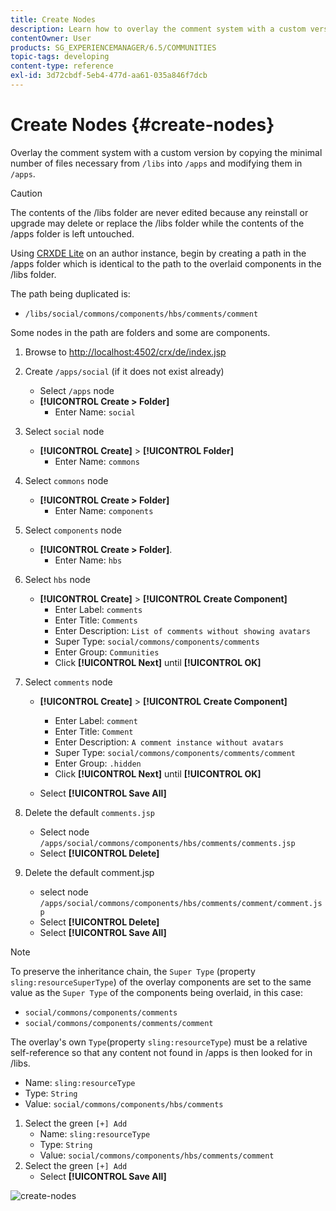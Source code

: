 ```yaml
---
title: Create Nodes
description: Learn how to overlay the comment system with a custom version by copying the minimal number of files necessary from /libs and editing them in /apps.
contentOwner: User
products: SG_EXPERIENCEMANAGER/6.5/COMMUNITIES
topic-tags: developing
content-type: reference
exl-id: 3d72cbdf-5eb4-477d-aa61-035a846f7dcb
---
```

# Create Nodes {#create-nodes}

Overlay the comment system with a custom version by copying the minimal number of files necessary from `/libs` into `/apps` and modifying them in `/apps`.

>[!CAUTION]
>
>The contents of the /libs folder are never edited because any reinstall or upgrade may delete or replace the /libs folder while the contents of the /apps folder is left untouched.

Using [CRXDE Lite](../../help/sites-developing/developing-with-crxde-lite.md) on an author instance, begin by creating a path in the /apps folder which is identical to the path to the overlaid components in the /libs folder.

The path being duplicated is:

* `/libs/social/commons/components/hbs/comments/comment`

Some nodes in the path are folders and some are components.

1. Browse to [http://localhost:4502/crx/de/index.jsp](http://localhost:4502/crx/de/index.jsp)
1. Create `/apps/social` (if it does not exist already)
   * Select `/apps` node
   * **[!UICONTROL Create > Folder]**
     * Enter Name: `social`
1. Select `social` node
   * **[!UICONTROL Create]** > **[!UICONTROL Folder]**
     * Enter Name: `commons`
1. Select `commons` node
   * **[!UICONTROL Create > Folder]**
     * Enter Name: `components`
1. Select `components` node
   * **[!UICONTROL Create > Folder]**.
     * Enter Name: `hbs`
1. Select `hbs` node
   * **[!UICONTROL Create]** > **[!UICONTROL Create Component]**
     * Enter Label: `comments`
     * Enter Title: `Comments`
     * Enter Description: `List of comments without showing avatars`
     * Super Type: `social/commons/components/comments`
     * Enter Group: `Communities`
     * Click **[!UICONTROL Next]** until **[!UICONTROL OK]**
1. Select `comments` node

   * **[!UICONTROL Create]** > **[!UICONTROL Create Component]**

     * Enter Label: `comment`
     * Enter Title: `Comment`
     * Enter Description: `A comment instance without avatars`
     * Super Type: `social/commons/components/comments/comment`
     * Enter Group: `.hidden`
     * Click **[!UICONTROL Next]** until **[!UICONTROL OK]**
   * Select **[!UICONTROL Save All]**
1. Delete the default `comments.jsp`
    * Select node `/apps/social/commons/components/hbs/comments/comments.jsp`
    * Select **[!UICONTROL Delete]**
1. Delete the default comment.jsp
    * select node `/apps/social/commons/components/hbs/comments/comment/comment.jsp`
    * Select **[!UICONTROL Delete]**
    * Select **[!UICONTROL Save All]**

>[!NOTE]
>
>To preserve the inheritance chain, the `Super Type` (property `sling:resourceSuperType`) of the overlay components are set to the same value as the `Super Type` of the components being overlaid, in this case:
>
>* `social/commons/components/comments`
>* `social/commons/components/comments/comment`

The overlay's own `Type`(property `sling:resourceType`) must be a relative self-reference so that any content not found in /apps is then looked for in /libs.
* Name: `sling:resourceType`
* Type: `String`
* Value: `social/commons/components/hbs/comments`

1. Select the green `[+] Add`
   * Name: `sling:resourceType`
   * Type: `String`
   * Value: `social/commons/components/hbs/comments/comment`
1. Select the green `[+] Add`
   * Select **[!UICONTROL Save All]**

![create-nodes](assets/create-nodes.png)
